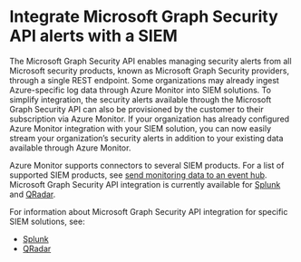 # Integrate Microsoft Graph Security API alerts with a SIEM

The Microsoft Graph Security API enables managing security alerts from all Microsoft security products, known as Microsoft Graph Security providers, through a single REST endpoint. Some organizations may already ingest Azure-specific log data through Azure Monitor into SIEM solutions. To simplify integration, the security alerts available through the Microsoft Graph Security API can also be provisioned by the customer to their subscription via Azure Monitor. If your organization has already configured Azure Monitor integration with your SIEM solution, you can now easily stream your organization’s security alerts in addition to your existing data available through Azure Monitor.

Azure Monitor supports connectors to several SIEM products. For a list of supported SIEM products, see [send monitoring data to an event hub](https://docs.microsoft.com/en-us/azure/monitoring-and-diagnostics/monitor-stream-monitoring-data-event-hubs#what-can-i-do-with-the-monitoring-data-being-sent-to-my-event-hub). Microsoft Graph Security API integration is currently available for [Splunk](https://splunkbase.splunk.com/) and [QRadar](https://www.ibm.com/us-en/marketplace/ibm-qradar-siem).

For information about Microsoft Graph Security API integration for specific SIEM solutions, see:

- [Splunk](security-splunk-siemintegration.md)
- [QRadar](security-qradar-siemintegration.md)
